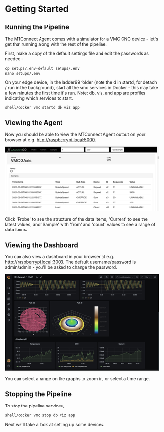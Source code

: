 # Getting Started

## Running the Pipeline

The MTConnect Agent comes with a simulator for a VMC CNC device - let's get that running along with the rest of the pipeline.

First, make a copy of the default settings file and edit the passwords as needed -

    cp setups/.env-default setups/.env
    nano setups/.env

On your edge device, in the ladder99 folder (note the d in startd, for detach / run in the background), start all the vmc services in Docker - this may take a few minutes the first time it's run. Note: db, viz, and app are profiles indicating which services to start.

    shell/docker vmc startd db viz app

## Viewing the Agent

Now you should be able to view the MTConnect Agent output on your browser at e.g. http://raspberrypi.local:5000.

![img](_images/agent.jpg)

Click 'Probe' to see the structure of the data items, 'Current' to see the latest values, and 'Sample' with 'from' and 'count' values to see a range of data items.

## Viewing the Dashboard

You can also view a dashboard in your browser at e.g. http://raspberrypi.local:3003. The default username/password is admin/admin - you'll be asked to change the password.

<!-- or did we specify the pw in the .env file? -->

![img](_images/grafana-vmc.jpg)

You can select a range on the graphs to zoom in, or select a time range.

## Stopping the Pipeline

To stop the pipeline services,

    shell/docker vmc stop db viz app

Next we'll take a look at setting up some devices.
